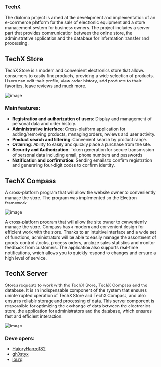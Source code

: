 ### TechX

The diploma project is aimed at the development and implementation of an e-commerce platform for the sale of 
electronic equipment and a store management system for business owners. 
The project includes a server part that provides communication between the online store, the administrative application and the database for information transfer and processing.

## TechX Store
TechX Store is a modern and convenient electronics store that allows consumers to easily find products, 
providing a wide selection of products. Users can edit their profile, view order history, add products to 
their favorites, leave reviews and much more.

![image](https://github.com/HatoryHanzo182/TechX/assets/55142468/692ebc2c-20d3-45c9-9c1a-ab09ea5925dd)

### Main features:
- **Registration and authorization of users**: Display and management of personal data and order history.
- **Administrative interface**: Cross-platform application for adding/removing products, managing orders, reviews and user activity.
- **Product search and filtering**: Convenient search by product range.
- **Ordering**: Ability to easily and quickly place a purchase from the site.
- **Security and Authorization**: Token generation for secure transmission of personal data including email, phone numbers and passwords.
- **Notification and confirmation**: Sending emails to confirm registration and generating four-digit codes to confirm identity.

## TechX Compass
A cross-platform program that will allow the website owner to conveniently manage the store. The program was implemented on the Electron framework.

![image](https://github.com/HatoryHanzo182/TechX/assets/55142468/d7ca449e-d3f7-4e26-ba67-8a0967a79951)

A cross-platform program that will allow the site owner to conveniently manage the store. Compass has a modern and convenient design for efficient work with the store. Thanks to an intuitive interface and a wide set of functions, administrators will be able to easily manage the assortment of goods, control stocks, process orders, analyze sales statistics and monitor feedback from customers. The application also supports real-time notifications, which allows you to quickly respond to changes and ensure a high level of service.

## TechX Server 
Stores requests to work with the TechX Store, TechX Compass and the database. It is an indispensable component of the system that ensures uninterrupted operation of TechX Store and TechX Compass, and also ensures reliable storage and processing of data. This server component is responsible for optimizing the exchange of data between the electronics store, the application for administrators and the database, which ensures fast and efficient interaction.

![image](https://github.com/HatoryHanzo182/TechX/assets/55142468/036c9a5b-f314-4be3-bd9d-b8c891010614)

### Developers:
- [HatoryHanzo182](https://github.com/HatoryHanzo182)
- [gh0styx](https://github.com/gh0styx)
- [lourq](https://github.com/lourq)

